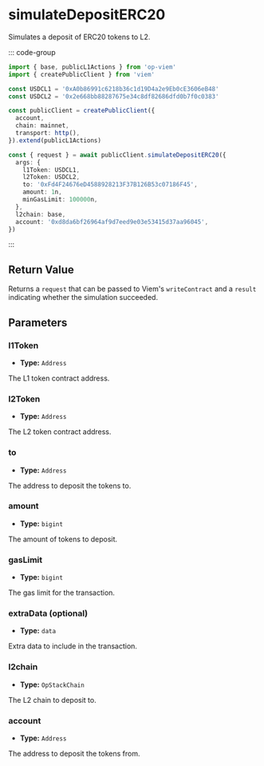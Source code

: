 # simulateDepositERC20

Simulates a deposit of ERC20 tokens to L2.

::: code-group

```ts [example.ts]
import { base, publicL1Actions } from 'op-viem'
import { createPublicClient } from 'viem'

const USDCL1 = '0xA0b86991c6218b36c1d19D4a2e9Eb0cE3606eB48'
const USDCL2 = '0x2e668bb88287675e34c8df82686dfd0b7f0c0383'

const publicClient = createPublicClient({
  account,
  chain: mainnet,
  transport: http(),
}).extend(publicL1Actions)

const { request } = await publicClient.simulateDepositERC20({
  args: {
    l1Token: USDCL1,
    l2Token: USDCL2,
    to: '0xFd4F24676eD4588928213F37B126B53c07186F45',
    amount: 1n,
    minGasLimit: 100000n,
  },
  l2chain: base,
  account: '0xd8da6bf26964af9d7eed9e03e53415d37aa96045',
})
```

:::

## Return Value

Returns a `request` that can be passed to Viem's `writeContract` and a `result` indicating whether the simulation succeeded.

## Parameters

### l1Token

- **Type:** `Address`

The L1 token contract address.

### l2Token

- **Type:** `Address`

The L2 token contract address.

### to

- **Type:** `Address`

The address to deposit the tokens to.

### amount

- **Type:** `bigint`

The amount of tokens to deposit.

### gasLimit

- **Type:** `bigint`

The gas limit for the transaction.

### extraData (optional)

- **Type:** `data`

Extra data to include in the transaction.

### l2chain

- **Type:** `OpStackChain`

The L2 chain to deposit to.

### account

- **Type:** `Address`

The address to deposit the tokens from.